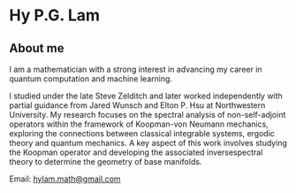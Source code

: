 # Hy P.G. Lam 
## About me 

I am a mathematician with a strong interest in advancing my career in quantum computation and machine learning.

I studied under the late Steve Zelditch and later worked independently with partial guidance from Jared Wunsch and Elton P. Hsu at Northwestern University. My research focuses on the spectral analysis of non-self-adjoint operators within the framework of Koopman-von Neumann mechanics, exploring the connections between classical integrable systems, ergodic theory and quantum mechanics. 
A key aspect of this work involves studying the Koopman operator and developing the associated inversespectral theory to determine the geometry of base manifolds.

Email: hylam.math@gmail.com
